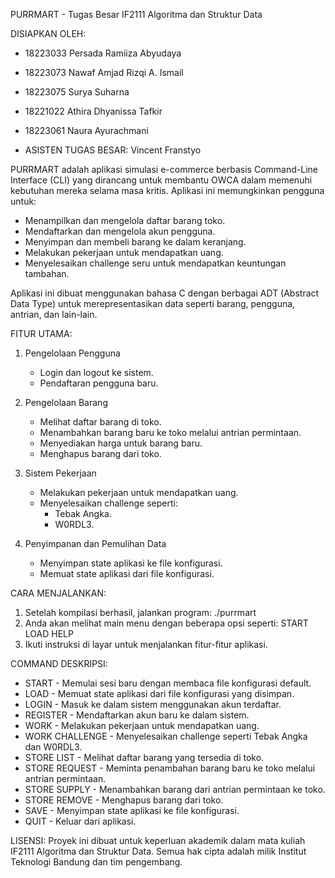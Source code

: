 PURRMART - Tugas Besar IF2111 Algoritma dan Struktur Data

DISIAPKAN OLEH: 
- 18223033	Persada Ramiiza Abyudaya
- 18223073	Nawaf Amjad Rizqi A. Ismail
- 18223075	Surya Suharna
- 18221022	Athira Dhyanissa Tafkir
- 18223061	Naura Ayurachmani

- ASISTEN TUGAS BESAR: Vincent Franstyo

PURRMART adalah aplikasi simulasi e-commerce berbasis Command-Line Interface (CLI) yang dirancang untuk membantu OWCA dalam memenuhi kebutuhan mereka selama masa kritis. Aplikasi ini memungkinkan pengguna untuk:
- Menampilkan dan mengelola daftar barang toko.
- Mendaftarkan dan mengelola akun pengguna.
- Menyimpan dan membeli barang ke dalam keranjang.
- Melakukan pekerjaan untuk mendapatkan uang.
- Menyelesaikan challenge seru untuk mendapatkan keuntungan tambahan.

Aplikasi ini dibuat menggunakan bahasa C dengan berbagai ADT (Abstract Data Type) untuk merepresentasikan data seperti barang, pengguna, antrian, dan lain-lain.

FITUR UTAMA:
1. Pengelolaan Pengguna
   - Login dan logout ke sistem.
   - Pendaftaran pengguna baru.

2. Pengelolaan Barang
   - Melihat daftar barang di toko.
   - Menambahkan barang baru ke toko melalui antrian permintaan.
   - Menyediakan harga untuk barang baru.
   - Menghapus barang dari toko.

3. Sistem Pekerjaan
   - Melakukan pekerjaan untuk mendapatkan uang.
   - Menyelesaikan challenge seperti:
      - Tebak Angka.
      - W0RDL3.

4. Penyimpanan dan Pemulihan Data
   - Menyimpan state aplikasi ke file konfigurasi.
   - Memuat state aplikasi dari file konfigurasi.


CARA MENJALANKAN:
1. Setelah kompilasi berhasil, jalankan program:
   ./purrmart
2. Anda akan melihat main menu dengan beberapa opsi seperti:
    START
    LOAD <filename>
    HELP
3. Ikuti instruksi di layar untuk menjalankan fitur-fitur aplikasi.

COMMAND DESKRIPSI:
- START	          - Memulai sesi baru dengan membaca file konfigurasi default.
- LOAD <filename>	  - Memuat state aplikasi dari file konfigurasi yang disimpan.
- LOGIN	          - Masuk ke dalam sistem menggunakan akun terdaftar.
- REGISTER	      - Mendaftarkan akun baru ke dalam sistem.
- WORK	          - Melakukan pekerjaan untuk mendapatkan uang.
- WORK CHALLENGE	  - Menyelesaikan challenge seperti Tebak Angka dan W0RDL3.
- STORE LIST	      - Melihat daftar barang yang tersedia di toko.
- STORE REQUEST	  - Meminta penambahan barang baru ke toko melalui antrian permintaan.
- STORE SUPPLY	  - Menambahkan barang dari antrian permintaan ke toko.
- STORE REMOVE	  - Menghapus barang dari toko.
- SAVE <filename>	  - Menyimpan state aplikasi ke file konfigurasi.
- QUIT	          - Keluar dari aplikasi.

LISENSI:
Proyek ini dibuat untuk keperluan akademik dalam mata kuliah IF2111 Algoritma dan Struktur Data. Semua hak cipta adalah milik Institut Teknologi Bandung dan tim pengembang.